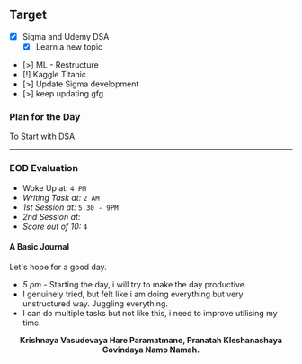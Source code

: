 ## Target
- [x]  Sigma and Udemy DSA
	- [x] Learn a new topic
- [>] ML - Restructure
- [!] Kaggle Titanic
- [>] Update Sigma development
- [>] keep updating gfg

### Plan for the Day
To Start with DSA.

---
### EOD Evaluation
- Woke Up at: `4 PM`
- *Writing Task at:* `2 AM`
- *1st Session at:* `5.30 - 9PM`
- *2nd Session at:* 
- *Score out of 10:* `4`

#### A Basic Journal
Let's hope for a good day.
- *5 pm* - Starting the day, i will try to make the day productive.
- I genuinely tried, but felt like i am doing everything but very unstructured way. Juggling everything.
- I can do multiple tasks but not like this, i need to improve utilising my time.

<center><b>Krishnaya Vasudevaya Hare Paramatmane, Pranatah Kleshanashaya Govindaya Namo Namah.</b></center>